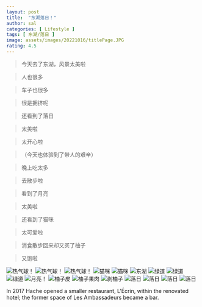 ```yaml
---
layout: post
title:  "东湖落日！"
author: sal
categories: [ Lifestyle ]
tags: [ 东湖/落日 ]
image: assets/images/20221016/titlePage.JPG
rating: 4.5
---
```


> 今天去了东湖，风景太美啦

> 人也很多

> 车子也很多

> 很是拥挤呢

> 还看到了落日

> 太美啦

> 太开心啦

> （今天也体验到了带人的艰辛）

> 晚上吃太多

> 去散步啦

> 看到了月亮

> 太美啦

> 还看到了猫咪

> 太可爱啦

> 消食散步回来却又买了柚子

> 又饱啦


![热气球！](https://theshadow629.github.io/Cycling/assets/images/20221016/ballon1.JPG)
![热气球！](https://theshadow629.github.io/Cycling/assets/images/20221016/ballon2.JPG)
![热气球！](https://theshadow629.github.io/Cycling/assets/images/20221016/ballon4.JPG)
![猫咪](https://theshadow629.github.io/Cycling/assets/images/20221016/cat1.JPEG)
![猫咪](https://theshadow629.github.io/Cycling/assets/images/20221016/cat2.JPEG)
![东湖](https://theshadow629.github.io/Cycling/assets/images/20221016/el.JPG)
![绿道](https://theshadow629.github.io/Cycling/assets/images/20221016/gr.JPG)
![绿道](https://theshadow629.github.io/Cycling/assets/images/20221016/gr1.JPG)
![绿道](https://theshadow629.github.io/Cycling/assets/images/20221016/gr2.JPG)
![月亮！](https://theshadow629.github.io/Cycling/assets/images/20221016/moon.JPG)
![柚子皮](https://theshadow629.github.io/Cycling/assets/images/20221016/pomelo.JPEG)
![柚子果肉](https://theshadow629.github.io/Cycling/assets/images/20221016/pomelo1.JPEG)
![剥柚子](https://theshadow629.github.io/Cycling/assets/images/20221016/pomelo2.JPEG)
![落日](https://theshadow629.github.io/Cycling/assets/images/20221016/sunset.JPG)
![落日](https://theshadow629.github.io/Cycling/assets/images/20221016/sunset2.JPG)
![落日](https://theshadow629.github.io/Cycling/assets/images/20221016/sunset4.JPG)
![落日](https://theshadow629.github.io/Cycling/assets/images/20221016/sunset5.JPG)


In 2017 Hache opened a smaller restaurant, L'Écrin, within the renovated hotel; the former space of Les Ambassadeurs became a bar.

